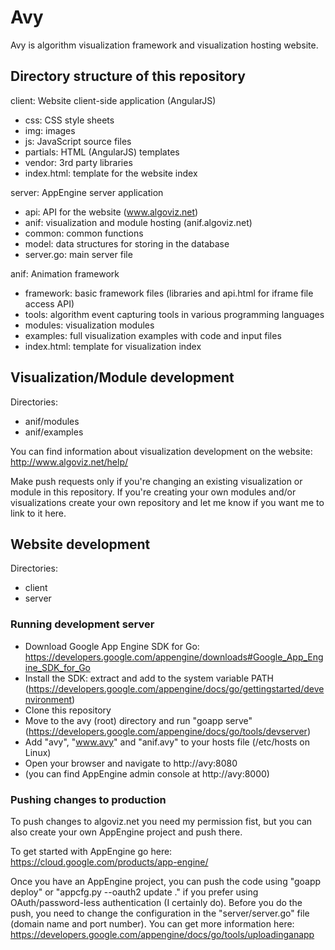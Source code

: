 # Avy

Avy is algorithm visualization framework and visualization hosting website.

## Directory structure of this repository

client: Website client-side application (AngularJS)
 - css: CSS style sheets
 - img: images
 - js: JavaScript source files
 - partials: HTML (AngularJS) templates
 - vendor: 3rd party libraries
 - index.html: template for the website index

server: AppEngine server application
 - api: API for the website (www.algoviz.net)
 - anif: visualization and module hosting (anif.algoviz.net)
 - common: common functions
 - model: data structures for storing in the database
 - server.go: main server file

anif: Animation framework
 - framework: basic framework files (libraries and api.html for iframe file access API)
 - tools: algorithm event capturing tools in various programming languages
 - modules: visualization modules
 - examples: full visualization examples with code and input files
 - index.html: template for visualization index

## Visualization/Module development

Directories:
 - anif/modules
 - anif/examples

You can find information about visualization development on the website: http://www.algoviz.net/help/

Make push requests only if you're changing an existing visualization or module in this repository. If you're creating your own modules and/or visualizations create your own repository and let me know if you want me to link to it here.

## Website development

Directories:
 - client
 - server

### Running development server

 - Download Google App Engine SDK for Go: https://developers.google.com/appengine/downloads#Google_App_Engine_SDK_for_Go
 - Install the SDK: extract and add to the system variable PATH (https://developers.google.com/appengine/docs/go/gettingstarted/devenvironment)
 - Clone this repository
 - Move to the avy (root) directory and run "goapp serve" (https://developers.google.com/appengine/docs/go/tools/devserver)
 - Add "avy", "www.avy" and "anif.avy" to your hosts file (/etc/hosts on Linux)
 - Open your browser and navigate to http://avy:8080
 - (you can find AppEngine admin console at http://avy:8000)

### Pushing changes to production

To push changes to algoviz.net you need my permission fist, but you can also create your own AppEngine project and push there.

To get started with AppEngine go here: https://cloud.google.com/products/app-engine/

Once you have an AppEngine project, you can push the code using "goapp deploy" or "appcfg.py --oauth2 update ." if you prefer using OAuth/password-less authentication (I certainly do). Before you do the push, you need to change the configuration in the "server/server.go" file (domain name and port number).
You can get more information here: https://developers.google.com/appengine/docs/go/tools/uploadinganapp